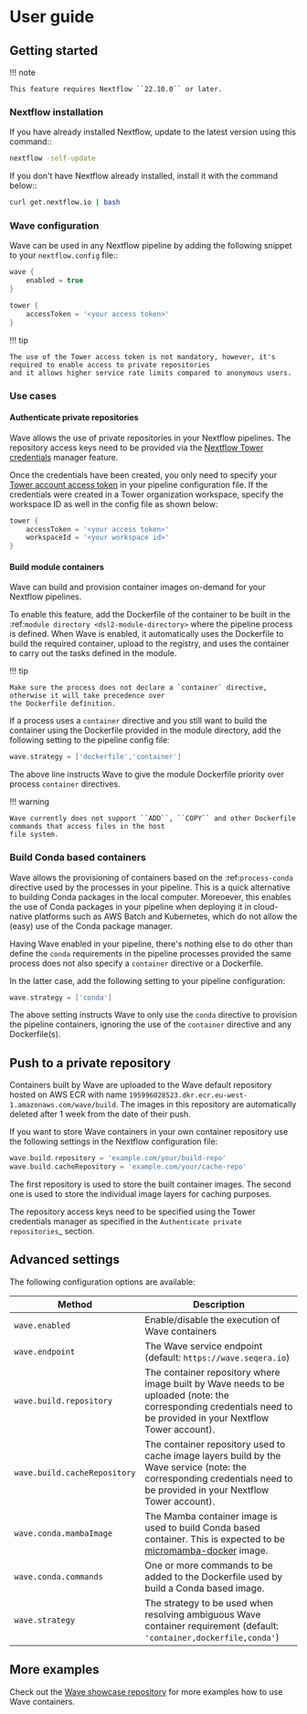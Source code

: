 # User guide

## Getting started

!!! note

    This feature requires Nextflow ``22.10.0`` or later.

### Nextflow installation

If you have already installed Nextflow, update to the latest version using this command::

```bash
nextflow -self-update
```

If you don't have Nextflow already installed, install it with the command below::

```bash
curl get.nextflow.io | bash
```

### Wave configuration

Wave can be used in any Nextflow pipeline by adding the following snippet to your ``nextflow.config`` file::

```groovy
wave {
    enabled = true
}

tower {
    accessToken = '<your access token>'
}
```

!!! tip

    The use of the Tower access token is not mandatory, however, it's required to enable access to private repositories
    and it allows higher service rate limits compared to anonymous users.

### Use cases

#### Authenticate private repositories

Wave allows the use of private repositories in your Nextflow pipelines. The repository access keys need to be provided
via the [Nextflow Tower credentials](https://help.tower.nf/22.2/credentials/overview/) manager feature.

Once the credentials have been created, you only need to specify your [Tower account access token](https://help.tower.nf/22.2/api/overview/#authentication)
in your pipeline configuration file. If the credentials were created in a Tower organization workspace, specify the workspace ID
as well in the config file as shown below:

```groovy
tower {
    accessToken = '<your access token>'
    workspaceId = '<your workspace id>'
}
```

####  Build module containers

Wave can build and provision container images on-demand for your Nextflow pipelines.

To enable this feature, add the Dockerfile of the container to be built in the :ref:`module directory <dsl2-module-directory>`
where the pipeline process is defined. When Wave is enabled, it automatically uses the Dockerfile to build the required container,
upload to the registry, and uses the container to carry out the tasks defined in the module.

!!! tip

    Make sure the process does not declare a `container` directive, otherwise it will take precedence over
    the Dockerfile definition.

If a process uses a `container` directive and you still want to build the container using the Dockerfile provided in
the module directory, add the following setting to the pipeline config file:

```groovy
wave.strategy = ['dockerfile','container']
```

The above line instructs Wave to give the module Dockerfile priority over process ``container`` directives.

!!! warning

    Wave currently does not support ``ADD``, ``COPY`` and other Dockerfile commands that access files in the host
    file system.

### Build Conda based containers

Wave allows the provisioning of containers based on the :ref:`process-conda` directive used by the processes in your
pipeline. This is a quick alternative to building Conda packages in the local computer. Moreoever, this enables the use of
Conda packages in your pipeline when deploying it in cloud-native platforms such as AWS Batch and Kubernetes,
which do not allow the (easy) use of the Conda package manager.

Having Wave enabled in your pipeline, there's nothing else to do other than define the ``conda`` requirements in
the pipeline processes provided the same process does not also specify a ``container`` directive or a Dockerfile.

In the latter case, add the following setting to your pipeline configuration:

```groovy
wave.strategy = ['conda']
```

The above setting instructs Wave to only use the ``conda`` directive to provision the pipeline containers, ignoring the use of
the `container` directive and any Dockerfile(s).

## Push to a private repository

Containers built by Wave are uploaded to the Wave default repository hosted on AWS ECR with name
`195996028523.dkr.ecr.eu-west-1.amazonaws.com/wave/build`. The images in this repository are automatically deleted
after 1 week from the date of their push.

If you want to store Wave containers in your own container repository use the following settings in
the Nextflow configuration file:

```groovy
wave.build.repository = 'example.com/your/build-repo'
wave.build.cacheRepository = 'example.com/your/cache-repo'
```

The first repository is used to store the built container images. The second one is used to store the individual
image layers for caching purposes.

The repository access keys need to be specified using the Tower credentials manager as specified in the
`Authenticate private repositories`_ section.


## Advanced settings

The following configuration options are available:

| Method      | Description                                                                                                                                                             |
| ----------- |-------------------------------------------------------------------------------------------------------------------------------------------------------------------------|
| `wave.enabled`       | Enable/disable the execution of Wave containers                                                                                                                         |
| `wave.endpoint`       | The Wave service endpoint (default: `https://wave.seqera.io`)                                                                                                           |
| `wave.build.repository`    | The container repository where image built by Wave needs to be uploaded (note: the corresponding credentials need to be provided in your Nextflow Tower account).       |
| `wave.build.cacheRepository` | The container repository used to cache image layers build by the Wave service (note: the corresponding credentials need to be provided in your Nextflow Tower account). |
 | `wave.conda.mambaImage` | The Mamba container image is used to build Conda based container. This is expected to be [micromamba-docker](https://github.com/mamba-org/micromamba-docker) image.                                                   |
| `wave.conda.commands `  | One or more commands to be added to the Dockerfile used by build a Conda based image.                                                                                   |
| `wave.strategy`   | The strategy to be used when resolving ambiguous Wave container requirement (default: `'container,dockerfile,conda'`)                                                   |



## More examples

Check out the [Wave showcase repository](https://github.com/seqeralabs/wave-showcase) for more examples how to use Wave containers.

